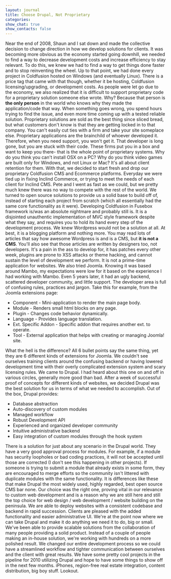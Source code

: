 ```yaml
---
layout: journal
title: Choose Drupal, Not Proprietary
categories: 
show_chat: true
show_contacts: false
---
```


Near the end of 2008, Shaun and I sat down and made the collective decision to change direction in how we develop solutions for clients. It was becoming more obvious as the economy started going downhill, we needed to find a way to decrease development costs and increase efficiency to stay relevant. To do this, we knew we had to find a way to get things done faster and to stop reinventing the wheel. Up to that point, we had done every project in Coldfusion hosted on Windows (and eventually Linux). There is a price tag that came with that though, whether it be hosting, Coldfusion licensing/upgrading, or development costs. As people were let go due to the economy, we also realized that it is difficult to support proprietary code for a proprietary solution someone else wrote. Why? Because that person is <strong>the only person</strong> in the world who knows why they made the application/code that way. When something goes wrong, you spend hours trying to find the issue, and even more time coming up with a tested reliable solution. Proprietary solutions are sold as the best thing since sliced bread, but what customers don&#39;t know is that they are getting locked in to that company. You can&#39;t easily cut ties with a firm and take your site someplace else. Proprietary applications are the brainchild of whoever developed it. Therefore, when you need support, you won&#39;t get it. That developer is long gone, but you are stuck with their code. These firms put you in a box and want to keep you there- that is the whole point of proprietary systems. Why do you think you can&#39;t install OSX on a PC? Why do you think video games are built only for Windows, and not Linux or Mac? It&#39;s all about client retention for them. With that, we decided to start fresh and drop our proprietary Coldfusion CMS and Ecommerce platforms. Everyday we were tied up in fixing Inclind Commerce, or trying to meet the needs of each client for Inclind CMS. Pete and I went as fast as we could, but we pretty much knew there was no way to compete with the rest of the world. We turned to open source solutions to provide us a solid base to build off of, instead of starting each project from scratch (which all essentially had the same core functionality as it were). Developing Coldfusion in Fusebox framework is/was an absolute nightmare and probably still is. It is a disjointed unauthentic implementation of MVC style framework despite what they say, and requires you to hold its hand every step of the development process. We knew Wordpress would not be a solution at all. At best, it is a blogging platform and nothing more. You may read lots of articles that say how awesome Wordpress is and is a CMS, but <strong>it is not a CMS</strong>. You&#39;ll also see that those articles are written by designers too, not developers. It&#39;s a pain in the ass to develop for, it has patches every other week, plugins are prone to XSS attacks or theme hacking, and cannot sustain the level of development we perform. It is not a prime-time application for websites. We also tried Joomla. Knowing it was based around Mambo, my expectations were low for it based on the experience I had working with Mambo. Even 5 years later, it had an ugly backend, scattered developer community, and little support. The developer area is full of confusing rules, practices and jargon. Take this for example, from the Joomla extensions page: <ul> <li> Component - Mini-application to render the main page body.</li> <li> Module - Renders small html blocks on any page.</li> <li> Plugin - Changes code behavior dynamically.</li> <li> Language - Provides language translation.</li> <li> Ext. Specific Addon - Specific addon that requires another ext. to operate.</li> <li> Tool - External application that helps with creating or managing Joomla! site.</li></ul> What the hell is the difference? All 6 bullet points say the same thing, yet they are 6 different kinds of extensions for Joomla. We couldn&#39;t see ourselves training clients around the confusing backend or having lowered development time with their overly complicated extension system and scary licensing rules. We came to Drupal. I had heard about this one on and off in various circles, generally more good than bad. After a week of successful proof of concepts for different kinds of websites, we decided Drupal was the best solution for us in terms of what we needed to accomplish. Out of the box, Drupal provides: <ul> <li> Database abstraction</li> <li> Auto-discovery of custom modules</li> <li> Managed workflow</li> <li> Robust Development API</li> <li> Experienced and organized developer community</li> <li> Intuitive administrative backend</li> <li> Easy integration of custom modules through the hook system</li></ul> There is a solution for just about any scenario in the Drupal world. They have a very good approval process for modules. For example, if a module has security loopholes or bad coding practices, it will not be accepted until those are corrected (I don&#39;t see this happening in other projects). If someone is trying to submit a module that already exists in some form, they are encouraged to merge efforts so the community isn&#39;t littered with duplicate modules with the same functionality. It is differences like these that make Drupal the most widely used, highly regarded, best open source CMS bar none. Our choice was the right one, proving vital in our relevance to custom web development and is a reason why we are still here and still the top choice for web design / web development / website building on the peninsula. We are able to deploy websites with a consistent codebase and backend in rapid succession. Clients are pleased with the added functionality and easier administrative UI. We&#39;re at the point now where we can take Drupal and make it do anything we need it to do, big or small. We&#39;ve been able to provide scalable solutions from the collaboration of many people providing a solid product. Instead of a couple of people making an in-house solution, we&#39;re working with hundreds on a more polished result. We changed our entire development process so we could have a streamlined workflow and tighter communication between ourselves and the client with great results. We have some pretty cool projects in the pipeline for 2010 utilizing Drupal and hope to have some things to show off in the next few months. iPhones, region-free real estate integration, content distribution, big boy stuff. Lookout.